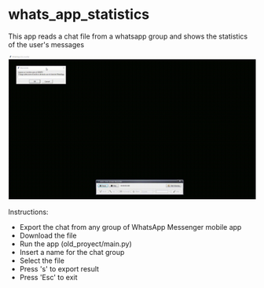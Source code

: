 # whats_app_statistics

This app reads a chat file from a whatsapp group and shows the statistics of the user's messages

![](/example.gif)

Instructions:
 - Export the chat from any group of WhatsApp Messenger mobile app
 - Download the file 
 - Run the app (old_proyect/main.py)
 - Insert a name for the chat group
 - Select the file
 - Press 's' to export result
 - Press 'Esc' to exit
